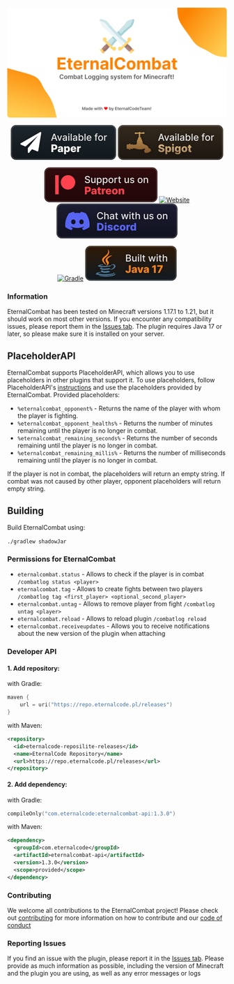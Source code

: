 <div align="center">

![](/assets/readme-banner.png)

[![Supports Paper](https://raw.githubusercontent.com/intergrav/devins-badges/v3/assets/cozy/supported/paper_vector.svg)](https://papermc.io)
[![Supports Spigot](https://raw.githubusercontent.com/intergrav/devins-badges/v3/assets/cozy/supported/spigot_vector.svg)](https://spigotmc.org)

[![Patreon](https://raw.githubusercontent.com/intergrav/devins-badges/v3/assets/cozy/donate/patreon-plural_vector.svg)](https://www.patreon.com/eternalcode)
[![Website](https://raw.githubusercontent.com/intergrav/devins-badges/v3/assets/cozy/documentation/website_vector.svg)](https://eternalcode.pl/)
[![Discord](https://raw.githubusercontent.com/intergrav/devins-badges/v3/assets/cozy/social/discord-plural_vector.svg)](https://discord.gg/FQ7jmGBd6c)

[![Gradle](https://raw.githubusercontent.com/intergrav/devins-badges/v3/assets/cozy/built-with/gradle_vector.svg)](https://gradle.org/)
[![Java](https://raw.githubusercontent.com/intergrav/devins-badges/v3/assets/cozy/built-with/java17_vector.svg)](https://www.java.com/)
</div>

### Information

EternalCombat has been tested on Minecraft versions 1.17.1 to 1.21, but it should work on most other versions. If you
encounter any compatibility issues, please report them in the
[Issues tab](https://github.com/EternalCodeTeam/EternalCombat/issues). The plugin requires Java 17 or later, so please
make sure it is installed on your server.

## PlaceholderAPI

EternalCombat supports PlaceholderAPI, which allows you to use placeholders in other plugins that support it.
To use placeholders, follow PlaceholderAPI's [instructions](https://wiki.placeholderapi.com/users/) and use the placeholders provided by EternalCombat.
Provided placeholders:
 - `%eternalcombat_opponent%` - Returns the name of the player with whom the player is fighting.
 - `%eternalcombat_opponent_healths%` - Returns the number of minutes remaining until the player is no longer in combat.
 - `%eternalcombat_remaining_seconds%` - Returns the number of seconds remaining until the player is no longer in combat.
 - `%eternalcombat_remaining_millis%` - Returns the number of milliseconds remaining until the player is no longer in combat.

If the player is not in combat, the placeholders will return an empty string. 
If combat was not caused by other player, opponent placeholders will return empty string.

## Building
Build EternalCombat using:

`./gradlew shadowJar`

### Permissions for EternalCombat

- `eternalcombat.status` - Allows to check if the player is in combat `/combatlog status <player>`
- `eternalcombat.tag` - Allows to create fights between two
  players  `/combatlog tag <first_player> <optional_second_player>`
- `eternalcombat.untag` - Allows to remove player from fight `/combatlog untag <player>`
- `eternalcombat.reload` - Allows to reload plugin `/combatlog reload`
- `eternalcombat.receiveupdates` - Allows you to receive notifications about the new version of the plugin when
  attaching

### Developer API

#### 1. Add repository:

with Gradle:
```kts
maven {
    url = uri("https://repo.eternalcode.pl/releases")
}
```

with Maven:
```xml
<repository>
  <id>eternalcode-reposilite-releases</id>
  <name>EternalCode Repository</name>
  <url>https://repo.eternalcode.pl/releases</url>
</repository>
```

#### 2. Add dependency:

with Gradle:
```kts
compileOnly("com.eternalcode:eternalcombat-api:1.3.0")
```

with Maven:
```xml
<dependency>
  <groupId>com.eternalcode</groupId>
  <artifactId>eternalcombat-api</artifactId>
  <version>1.3.0</version>
  <scope>provided</scope>
</dependency>
```

### Contributing

We welcome all contributions to the EternalCombat project! Please check out [contributing](.github/CONTRIBUTING.md) for
more information on how to contribute and our [code of conduct](./.github/CODE_OF_CONDUCT.md)

### Reporting Issues

If you find an issue with the plugin, please report it in
the [Issues tab](https://github.com/EternalCodeTeam/EternalCombat/issues). Please provide as much information as
possible, including the version of Minecraft and the plugin you are using, as well as any error messages or logs
